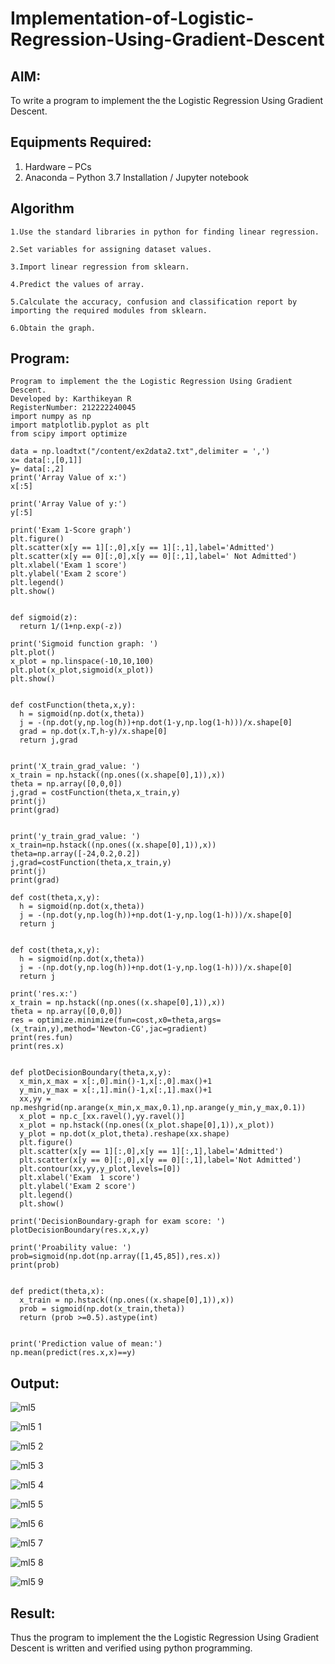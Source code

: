 # Implementation-of-Logistic-Regression-Using-Gradient-Descent

## AIM:
To write a program to implement the the Logistic Regression Using Gradient Descent.

## Equipments Required:
1. Hardware – PCs
2. Anaconda – Python 3.7 Installation / Jupyter notebook

## Algorithm
```
1.Use the standard libraries in python for finding linear regression.

2.Set variables for assigning dataset values.

3.Import linear regression from sklearn.

4.Predict the values of array.

5.Calculate the accuracy, confusion and classification report by importing the required modules from sklearn.

6.Obtain the graph.
```

## Program:
```
Program to implement the the Logistic Regression Using Gradient Descent.
Developed by: Karthikeyan R
RegisterNumber: 212222240045
import numpy as np
import matplotlib.pyplot as plt
from scipy import optimize

data = np.loadtxt("/content/ex2data2.txt",delimiter = ',')
x= data[:,[0,1]]
y= data[:,2]
print('Array Value of x:')
x[:5]

print('Array Value of y:')
y[:5]

print('Exam 1-Score graph')
plt.figure()
plt.scatter(x[y == 1][:,0],x[y == 1][:,1],label='Admitted')
plt.scatter(x[y == 0][:,0],x[y == 0][:,1],label=' Not Admitted')
plt.xlabel('Exam 1 score')
plt.ylabel('Exam 2 score')
plt.legend()
plt.show()


def sigmoid(z):
  return 1/(1+np.exp(-z))
  
print('Sigmoid function graph: ')
plt.plot()
x_plot = np.linspace(-10,10,100)
plt.plot(x_plot,sigmoid(x_plot))
plt.show()


def costFunction(theta,x,y):
  h = sigmoid(np.dot(x,theta))
  j = -(np.dot(y,np.log(h))+np.dot(1-y,np.log(1-h)))/x.shape[0]
  grad = np.dot(x.T,h-y)/x.shape[0]
  return j,grad


print('X_train_grad_value: ')
x_train = np.hstack((np.ones((x.shape[0],1)),x))
theta = np.array([0,0,0])
j,grad = costFunction(theta,x_train,y)
print(j)
print(grad)


print('y_train_grad_value: ')
x_train=np.hstack((np.ones((x.shape[0],1)),x))
theta=np.array([-24,0.2,0.2])
j,grad=costFunction(theta,x_train,y)
print(j)
print(grad)

def cost(theta,x,y):
  h = sigmoid(np.dot(x,theta))
  j = -(np.dot(y,np.log(h))+np.dot(1-y,np.log(1-h)))/x.shape[0]
  return j


def cost(theta,x,y):
  h = sigmoid(np.dot(x,theta))
  j = -(np.dot(y,np.log(h))+np.dot(1-y,np.log(1-h)))/x.shape[0]
  return j

print('res.x:')
x_train = np.hstack((np.ones((x.shape[0],1)),x))
theta = np.array([0,0,0])
res = optimize.minimize(fun=cost,x0=theta,args=(x_train,y),method='Newton-CG',jac=gradient)
print(res.fun)
print(res.x)


def plotDecisionBoundary(theta,x,y):
  x_min,x_max = x[:,0].min()-1,x[:,0].max()+1
  y_min,y_max = x[:,1].min()-1,x[:,1].max()+1
  xx,yy = np.meshgrid(np.arange(x_min,x_max,0.1),np.arange(y_min,y_max,0.1))
  x_plot = np.c_[xx.ravel(),yy.ravel()]
  x_plot = np.hstack((np.ones((x_plot.shape[0],1)),x_plot))
  y_plot = np.dot(x_plot,theta).reshape(xx.shape)
  plt.figure()
  plt.scatter(x[y == 1][:,0],x[y == 1][:,1],label='Admitted')
  plt.scatter(x[y == 0][:,0],x[y == 0][:,1],label='Not Admitted')
  plt.contour(xx,yy,y_plot,levels=[0])
  plt.xlabel('Exam  1 score')
  plt.ylabel('Exam 2 score')
  plt.legend()
  plt.show()

print('DecisionBoundary-graph for exam score: ')
plotDecisionBoundary(res.x,x,y)

print('Proability value: ')
prob=sigmoid(np.dot(np.array([1,45,85]),res.x))
print(prob)


def predict(theta,x):
  x_train = np.hstack((np.ones((x.shape[0],1)),x))
  prob = sigmoid(np.dot(x_train,theta))
  return (prob >=0.5).astype(int)


print('Prediction value of mean:')
np.mean(predict(res.x,x)==y)
```
## Output:
![ml5](https://github.com/karthikeyan-R16/-Implementation-of-Logistic-Regression-Using-Gradient-Descent/assets/119421232/6e8fa5b3-1f81-48d1-b3f4-cabcb38b5e49)

![ml5 1](https://github.com/karthikeyan-R16/-Implementation-of-Logistic-Regression-Using-Gradient-Descent/assets/119421232/9eca192f-707b-4a48-ae07-ee40947bb9a7)

![ml5 2](https://github.com/karthikeyan-R16/-Implementation-of-Logistic-Regression-Using-Gradient-Descent/assets/119421232/230bf0a6-dcd1-44d6-a24a-f4ab17d9b069)

![ml5 3](https://github.com/karthikeyan-R16/-Implementation-of-Logistic-Regression-Using-Gradient-Descent/assets/119421232/22c580de-22c6-4b38-9b17-7049dcb1c47c)

![ml5 4](https://github.com/karthikeyan-R16/-Implementation-of-Logistic-Regression-Using-Gradient-Descent/assets/119421232/ffcf63a9-1941-419a-9662-4ae7396a0386)

![ml5 5](https://github.com/karthikeyan-R16/-Implementation-of-Logistic-Regression-Using-Gradient-Descent/assets/119421232/f2655fc4-ce99-438c-b419-b8d92e5084e0)

![ml5 6](https://github.com/karthikeyan-R16/-Implementation-of-Logistic-Regression-Using-Gradient-Descent/assets/119421232/f3a19681-1476-490b-9c3e-b3bb751003dc)

![ml5 7](https://github.com/karthikeyan-R16/-Implementation-of-Logistic-Regression-Using-Gradient-Descent/assets/119421232/33c6707c-f303-4860-9e4b-ce069743ec2e)

![ml5 8](https://github.com/karthikeyan-R16/-Implementation-of-Logistic-Regression-Using-Gradient-Descent/assets/119421232/ef834a1d-d3a6-436f-be5a-e30ed061bb35)

![ml5 9](https://github.com/karthikeyan-R16/-Implementation-of-Logistic-Regression-Using-Gradient-Descent/assets/119421232/e6f11621-5e07-4ce7-83bc-9071d98b8401)

## Result:
Thus the program to implement the the Logistic Regression Using Gradient Descent is written and verified using python programming.

